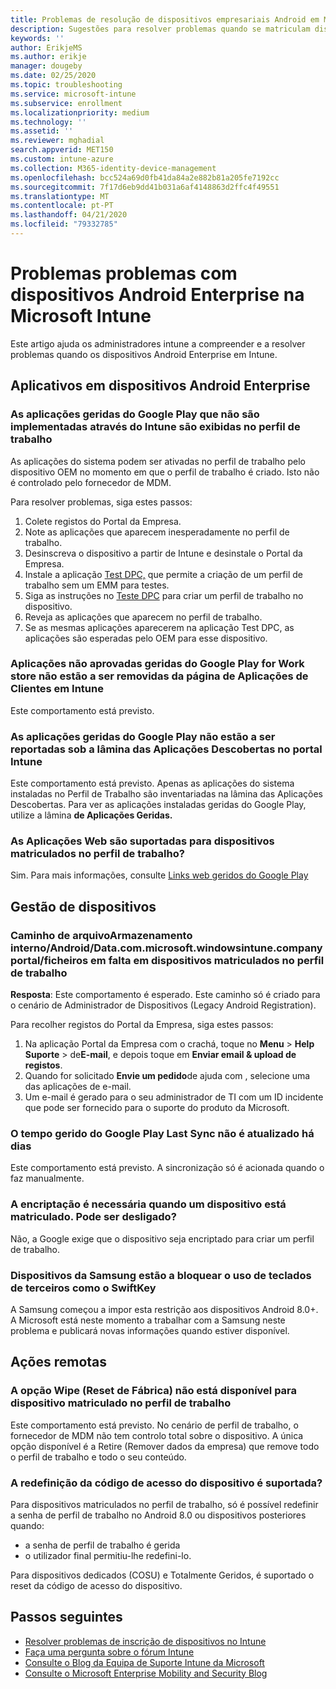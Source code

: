 ```yaml
---
title: Problemas de resolução de dispositivos empresariais Android em Microsoft Intune
description: Sugestões para resolver problemas quando se matriculam dispositivos Android em Intune.
keywords: ''
author: ErikjeMS
ms.author: erikje
manager: dougeby
ms.date: 02/25/2020
ms.topic: troubleshooting
ms.service: microsoft-intune
ms.subservice: enrollment
ms.localizationpriority: medium
ms.technology: ''
ms.assetid: ''
ms.reviewer: mghadial
search.appverid: MET150
ms.custom: intune-azure
ms.collection: M365-identity-device-management
ms.openlocfilehash: bcc524a69d0fb41da84a2e882b81a205fe7192cc
ms.sourcegitcommit: 7f17d6eb9dd41b031a6af4148863d2ffc4f49551
ms.translationtype: MT
ms.contentlocale: pt-PT
ms.lasthandoff: 04/21/2020
ms.locfileid: "79332785"
---
```

# <a name="troubleshoot-android-enterprise-device-problems-in-microsoft-intune"></a>Problemas problemas com dispositivos Android Enterprise na Microsoft Intune

Este artigo ajuda os administradores intune a compreender e a resolver problemas quando os dispositivos Android Enterprise em Intune.

## <a name="apps-on-android-enterprise-devices"></a>Aplicativos em dispositivos Android Enterprise

### <a name="managed-google-play-apps-that-arent-deployed-through-intune-are-displayed-in-the-work-profile"></a>As aplicações geridas do Google Play que não são implementadas através do Intune são exibidas no perfil de trabalho
As aplicações do sistema podem ser ativadas no perfil de trabalho pelo dispositivo OEM no momento em que o perfil de trabalho é criado. Isto não é controlado pelo fornecedor de MDM.

Para resolver problemas, siga estes passos:

  1. Colete registos do Portal da Empresa.
  2. Note as aplicações que aparecem inesperadamente no perfil de trabalho.
  3. Desinscreva o dispositivo a partir de Intune e desinstale o Portal da Empresa.
  4. Instale a aplicação [Test DPC,](https://play.google.com/store/apps/details?id=com.afwsamples.testdpc) que permite a criação de um perfil de trabalho sem um EMM para testes.
  5. Siga as instruções no [Teste DPC](https://play.google.com/store/apps/details?id=com.afwsamples.testdpc) para criar um perfil de trabalho no dispositivo.
  6. Reveja as aplicações que aparecem no perfil de trabalho. 
  7. Se as mesmas aplicações aparecerem na aplicação Test DPC, as aplicações são esperadas pelo OEM para esse dispositivo.

### <a name="unapproved-managed-google-play-for-work-store-apps-arent-being-removed-from-the-client-apps-page-in-intune"></a>Aplicações não aprovadas geridas do Google Play for Work store não estão a ser removidas da página de Aplicações de Clientes em Intune
Este comportamento está previsto.

### <a name="managed-google-play-apps-arent-being-reported-under-the-discovered-apps-blade-in-the-intune-portal"></a>As aplicações geridas do Google Play não estão a ser reportadas sob a lâmina das Aplicações Descobertas no portal Intune
Este comportamento está previsto. Apenas as aplicações do sistema instaladas no Perfil de Trabalho são inventariadas na lâmina das Aplicações Descobertas. Para ver as aplicações instaladas geridas do Google Play, utilize a lâmina **de Aplicações Geridas.**

### <a name="are-web-applications-supported-for-work-profile-enrolled-devices"></a>As Aplicações Web são suportadas para dispositivos matriculados no perfil de trabalho?
Sim. Para mais informações, consulte [Links web geridos do Google Play](../apps/apps-add-android-for-work.md#managed-google-play-web-links)

## <a name="device-management"></a>Gestão de dispositivos

### <a name="file-path-internal-storageandroiddatacommicrosoftwindowsintunecompanyportalfiles-missing-on-work-profile-enrolled-devices"></a>Caminho de arquivoArmazenamento interno/Android/Data.com.microsoft.windowsintune.companyportal/ficheiros em falta em dispositivos matriculados no perfil de trabalho

  **Resposta**: Este comportamento é esperado. Este caminho só é criado para o cenário de Administrador de Dispositivos (Legacy Android Registration).

  Para recolher registos do Portal da Empresa, siga estes passos:

  1. Na aplicação Portal da Empresa com o crachá, toque no **Menu** > **Help Suporte** > de**E-mail**, e depois toque em **Enviar email & upload de registos**. 
  2. Quando for solicitado **Envie um pedido**de ajuda com , selecione uma das aplicações de e-mail.
  3. Um e-mail é gerado para o seu administrador de TI com um ID incidente que pode ser fornecido para o suporte do produto da Microsoft.

### <a name="managed-google-play-last-sync-time--hasnt-been-updated-in-days"></a>O tempo gerido do Google Play Last Sync não é atualizado há dias
Este comportamento está previsto. A sincronização só é acionada quando o faz manualmente.

### <a name="encryption-is-required-when-a-device-is-enrolled-can-it-be-turned-off"></a>A encriptação é necessária quando um dispositivo está matriculado. Pode ser desligado?
Não, a Google exige que o dispositivo seja encriptado para criar um perfil de trabalho. 

### <a name="samsung-devices-are-blocking-the-use-of-third-party-keyboards-like-swiftkey"></a>Dispositivos da Samsung estão a bloquear o uso de teclados de terceiros como o SwiftKey
A Samsung começou a impor esta restrição aos dispositivos Android 8.0+. A Microsoft está neste momento a trabalhar com a Samsung neste problema e publicará novas informações quando estiver disponível.

## <a name="remote-actions"></a>Ações remotas

### <a name="wipe-factory-reset-option-isnt-available-for-work-profile-enrolled-device"></a>A opção Wipe (Reset de Fábrica) não está disponível para dispositivo matriculado no perfil de trabalho
Este comportamento está previsto. No cenário de perfil de trabalho, o fornecedor de MDM não tem controlo total sobre o dispositivo. A única opção disponível é a Retire (Remover dados da empresa) que remove todo o perfil de trabalho e todo o seu conteúdo.

### <a name="is-device-passcode-reset-supported"></a>A redefinição da código de acesso do dispositivo é suportada?
Para dispositivos matriculados no perfil de trabalho, só é possível redefinir a senha de perfil de trabalho no Android 8.0 ou dispositivos posteriores quando:
- a senha de perfil de trabalho é gerida
- o utilizador final permitiu-lhe redefini-lo.

Para dispositivos dedicados (COSU) e Totalmente Geridos, é suportado o reset da código de acesso do dispositivo.


## <a name="next-steps"></a>Passos seguintes

- [Resolver problemas de inscrição de dispositivos no Intune](troubleshoot-device-enrollment-in-intune.md)
- [Faça uma pergunta sobre o fórum Intune](https://social.technet.microsoft.com/Forums/%7Blang-locale%7D/home?category=microsoftintune&filter=alltypes&sort=lastpostdesc)
- [Consulte o Blog da Equipa de Suporte Intune da Microsoft](https://techcommunity.microsoft.com/t5/Intune-Customer-Success/bg-p/IntuneCustomerSuccess)
- [Consulte o Microsoft Enterprise Mobility and Security Blog](https://techcommunity.microsoft.com/t5/Azure-Active-Directory-Identity/Announcing-the-public-preview-of-Azure-AD-group-based-license/ba-p/245210)